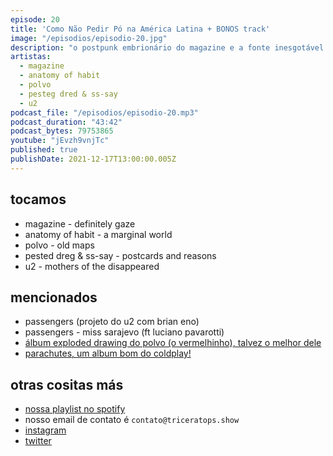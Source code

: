 ```yaml
---
episode: 20
title: 'Como Não Pedir Pó na América Latina + BONOS track'
image: "/episodios/episodio-20.jpg"
description: "o postpunk embrionário do magazine e a fonte inesgotável do rock de manchester. a matemática torta dos norte-americanos da polvo. o mundo marginal de anatomy of habit e um dos álbuns mais pesados do ano. o tesouro dark dinamarquês da pested dreg e seu noise obscuro. tudo isso e um pouquinho mais no tricerátops show!"
artistas:
  - magazine
  - anatomy of habit
  - polvo
  - pesteg dred & ss-say
  - u2
podcast_file: "/episodios/episodio-20.mp3"
podcast_duration: "43:42"
podcast_bytes: 79753865
youtube: "jEvzh9vnjTc"
published: true
publishDate: 2021-12-17T13:00:00.005Z
---
```


## tocamos
* magazine - definitely gaze
* anatomy of habit - a marginal world
* polvo - old maps
* pested dreg & ss-say - postcards and reasons
* u2 - mothers of the disappeared

## mencionados

* passengers (projeto do u2 com brian eno)
* passengers - miss sarajevo (ft luciano pavarotti)
* [álbum exploded drawing do polvo (o vermelhinho), talvez o melhor dele](https://www.discogs.com/master/60946-Polvo-Exploded-Drawing)
* [parachutes, um album bom do coldplay!](https://www.discogs.com/release/369337-Coldplay-Parachutes)

## otras cositas más
* [nossa playlist no spotify](https://open.spotify.com/playlist/0UiztKuga6LmTAxWTsUQdw?si=fb96026bc1994d90)
* nosso email de contato é `contato@triceratops.show`
* [instagram](https://www.instagram.com/triceratops.show/)
* [twitter](https://twitter.com/TriceratopsShow/)
